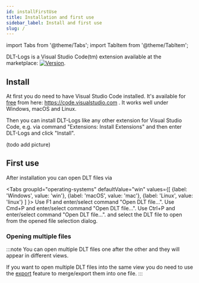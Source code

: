 ```yaml
---
id: installFirstUse
title: Installation and first use
sidebar_label: Install and first use
slug: /
---
```

import Tabs from '@theme/Tabs';
import TabItem from '@theme/TabItem';

DLT-Logs is a Visual Studio Code(tm) extension available at the marketplace: [![Version](https://vsmarketplacebadge.apphb.com/version/mbehr1.dlt-logs.svg)](https://marketplace.visualstudio.com/items?itemName=mbehr1.dlt-logs).

## Install

At first you do need to have Visual Studio Code installed. It's available for [free](https://code.visualstudio.com/docs/supporting/faq#_is-vs-code-free) from here: https://code.visualstudio.com . It works well under Windows, macOS and Linux.

Then you can install DLT-Logs like any other extension for Visual Studio Code, e.g. via command "Extensions: Install Extensions" and then enter DLT-Logs and click "Install".

(todo add picture)

## First use

After installation you can open DLT files via

<Tabs
    groupId="operating-systems"
    defaultValue="win"
    values={[
        {label: 'Windows', value: 'win'},
        {label: 'macOS', value: 'mac'},
        {label: 'Linux', value: 'linux'}
    ]
}>
<TabItem value="win">Use F1 and enter/select command "Open DLT file...".</TabItem>
<TabItem value="mac">Use Cmd+P and enter/select command "Open DLT file...".</TabItem>
<TabItem value="linux">Use Ctrl+P and enter/select command "Open DLT file...".</TabItem>
</Tabs>
and select the DLT file to open from the opened file selection dialog.

### Opening multiple files
:::note
You can open multiple DLT files one after the other and they will appear in different views.

If you want to open multiple DLT files into the same view you do need to use the [export](exportAndFilter) feature to merge/export them into one file. 
:::